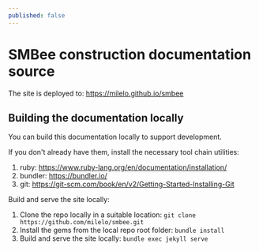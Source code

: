 ```yaml
---
published: false
---
```


# SMBee construction documentation source

The site is deployed to: <https://milelo.github.io/smbee>

## Building the documentation locally

You can build this documentation locally to support development.

If you don't already have them, install the necessary tool chain utilities:
1. ruby: https://www.ruby-lang.org/en/documentation/installation/
1. bundler: https://bundler.io/
1. git: https://git-scm.com/book/en/v2/Getting-Started-Installing-Git


Build and serve the site locally:
1. Clone the repo locally in a suitable location: `git clone https://github.com/milelo/smbee.git`
1. Install the gems from the local repo root folder: `bundle install`
1. Build and serve the site locally: `bundle exec jekyll serve`
